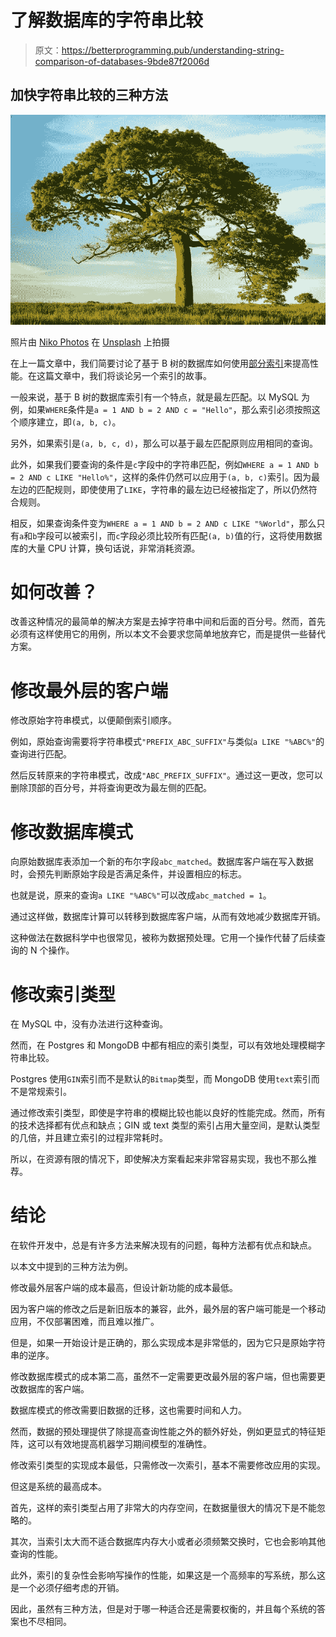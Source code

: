# 了解数据库的字符串比较

> 原文：<https://betterprogramming.pub/understanding-string-comparison-of-databases-9bde87f2006d>

## 加快字符串比较的三种方法

![](img/a07dadb4308137b817632443672baffc.png)

照片由 [Niko Photos](https://unsplash.com/@niko_photos) 在 [Unsplash](https://unsplash.com/photos/tGTVxeOr_Rs) 上拍摄

在上一篇文章中，我们简要讨论了基于 B 树的数据库如何使用[部分索引](/partial-indexing-faq-55d6f1e10c08)来提高性能。在这篇文章中，我们将谈论另一个索引的故事。

一般来说，基于 B 树的数据库索引有一个特点，就是最左匹配。以 MySQL 为例，如果`WHERE`条件是`a = 1 AND b = 2 AND c = "Hello"`，那么索引必须按照这个顺序建立，即`(a, b, c)`。

另外，如果索引是`(a, b, c, d)`，那么可以基于最左匹配原则应用相同的查询。

此外，如果我们要查询的条件是`c`字段中的字符串匹配，例如`WHERE a = 1 AND b = 2 AND c LIKE "Hello%"`，这样的条件仍然可以应用于`(a, b, c)`索引。因为最左边的匹配规则，即使使用了`LIKE`，字符串的最左边已经被指定了，所以仍然符合规则。

相反，如果查询条件变为`WHERE a = 1 AND b = 2 AND c LIKE "%World"`，那么只有`a`和`b`字段可以被索引，而`c`字段必须比较所有匹配`(a, b)`值的行，这将使用数据库的大量 CPU 计算，换句话说，非常消耗资源。

# 如何改善？

改善这种情况的最简单的解决方案是去掉字符串中间和后面的百分号。然而，首先必须有这样使用它的用例，所以本文不会要求您简单地放弃它，而是提供一些替代方案。

# 修改最外层的客户端

修改原始字符串模式，以便颠倒索引顺序。

例如，原始查询需要将字符串模式`"PREFIX_ABC_SUFFIX"`与类似`a LIKE "%ABC%"`的查询进行匹配。

然后反转原来的字符串模式，改成`"ABC_PREFIX_SUFFIX"`。通过这一更改，您可以删除顶部的百分号，并将查询更改为最左侧的匹配。

# 修改数据库模式

向原始数据库表添加一个新的布尔字段`abc_matched`。数据库客户端在写入数据时，会预先判断原始字段是否满足条件，并设置相应的标志。

也就是说，原来的查询`a LIKE "%ABC%"`可以改成`abc_matched = 1`。

通过这样做，数据库计算可以转移到数据库客户端，从而有效地减少数据库开销。

这种做法在数据科学中也很常见，被称为数据预处理。它用一个操作代替了后续查询的 N 个操作。

# 修改索引类型

在 MySQL 中，没有办法进行这种查询。

然而，在 Postgres 和 MongoDB 中都有相应的索引类型，可以有效地处理模糊字符串比较。

Postgres 使用`GIN`索引而不是默认的`Bitmap`类型，而 MongoDB 使用`text`索引而不是常规索引。

通过修改索引类型，即使是字符串的模糊比较也能以良好的性能完成。然而，所有的技术选择都有优点和缺点；GIN 或 text 类型的索引占用大量空间，是默认类型的几倍，并且建立索引的过程非常耗时。

所以，在资源有限的情况下，即使解决方案看起来非常容易实现，我也不那么推荐。

# 结论

在软件开发中，总是有许多方法来解决现有的问题，每种方法都有优点和缺点。

以本文中提到的三种方法为例。

修改最外层客户端的成本最高，但设计新功能的成本最低。

因为客户端的修改之后是新旧版本的兼容，此外，最外层的客户端可能是一个移动应用，不仅部署困难，而且难以推广。

但是，如果一开始设计是正确的，那么实现成本是非常低的，因为它只是原始字符串的逆序。

修改数据库模式的成本第二高，虽然不一定需要更改最外层的客户端，但也需要更改数据库的客户端。

数据库模式的修改需要旧数据的迁移，这也需要时间和人力。

然而，数据的预处理提供了除提高查询性能之外的额外好处，例如更显式的特征矩阵，这可以有效地提高机器学习期间模型的准确性。

修改索引类型的实现成本最低，只需修改一次索引，基本不需要修改应用的实现。

但这是系统的最高成本。

首先，这样的索引类型占用了非常大的内存空间，在数据量很大的情况下是不能忽略的。

其次，当索引太大而不适合数据库内存大小或者必须频繁交换时，它也会影响其他查询的性能。

此外，索引的复杂性会影响写操作的性能，如果这是一个高频率的写系统，那么这是一个必须仔细考虑的开销。

因此，虽然有三种方法，但是对于哪一种适合还是需要权衡的，并且每个系统的答案也不尽相同。